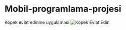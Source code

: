 # Mobil-programlama-projesi
Köpek evlat edinme uygulaması
![Köpek Evlat Edin](https://github.com/ilaydaakar/Mobil-programlama-projesi/assets/162812636/3a979d12-ebd7-4ef0-a3cf-ce5a084ba129)
